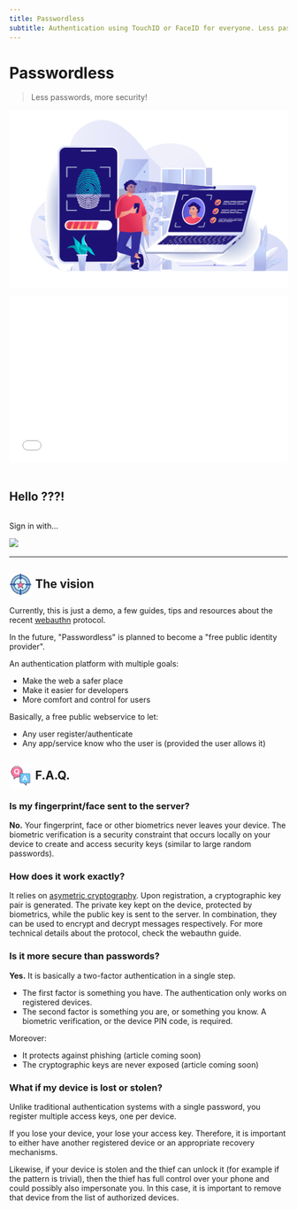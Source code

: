 ```yaml
---
title: Passwordless
subtitle: Authentication using TouchID or FaceID for everyone. Less passwords, more security!
---
```


Passwordless
============

> Less passwords, more security!

![Banner](img/banner-biometric-auth.svg)

<iframe src="form.html" style="width:100%;height:300px;border:none;"></iframe>



<section id="userinfo" class="hidden">
  <img />
  <h1>Hello ???!</h1>
  <pre></pre>
</section>

<section id="login" class="hidden">
  <p>Sign in with...</p>
  <a class="btn-passwordless-id" href="https://ui.passwordless.id">
    <img src="http://passwordless.id/logo/logo-500x125.svg" />
  </a>
</section>

<link rel="stylesheet" type="text/css" href="css/sign-in-with.css">
<script src="js/sign-in-with.js"></script>


---


<img src="img/icon-target.svg" style="height:2em; vertical-align:middle" /> The vision
---------------------------

Currently, this is just a demo, a few guides, tips and resources about the recent [webauthn](webauthn/1_introduction.md) protocol.

In the future, "Passwordless" is planned to become a "free public identity provider".

An authentication platform with multiple goals:

- Make the web a safer place
- Make it easier for developers
- More comfort and control for users

Basically, a free public webservice to let:

- Any user register/authenticate
- Any app/service know who the user is (provided the user allows it)



<img src="img/icon-faq.svg" style="height:2em; vertical-align:middle" /> F.A.Q. 
-------------------------------

### Is my fingerprint/face sent to the server? 

**No.** Your fingerprint, face or other biometrics never leaves your device.
The biometric verification is a security constraint that occurs locally on your device
to create and access security keys (similar to large random passwords).

### How does it work exactly? 

It relies on [asymetric cryptography](https://en.m.wikipedia.org/wiki/Public-key_cryptography). 
Upon registration, a cryptographic key pair is generated.
The private key kept on the device, protected by biometrics,
while the public key is sent to the server.
In combination, they can be used to encrypt and decrypt messages respectively.
For more technical details about the protocol, check the webauthn guide.

### Is it more secure than passwords? 

**Yes.** It is basically a two-factor authentication in a single step. 

- The first factor is something you have. 
The authentication only works on registered devices. 
- The second factor is something you are, or something you know. 
A biometric verification, or the device PIN code, is required.

Moreover:

- It protects against phishing (article coming soon)
- The cryptographic keys are never exposed (article coming soon)

### What if my device is lost or stolen? 

Unlike traditional authentication systems with a single password,
you register multiple access keys, one per device.

If you lose your device, your lose your access key.
Therefore, it is important to either have another registered device or an appropriate recovery mechanisms.

Likewise, if your device is stolen and the thief can unlock it (for example if the pattern is trivial),
then the thief has full control over your phone and could possibly also impersonate you.
In this case, it is important to remove that device from the list of authorized devices.


